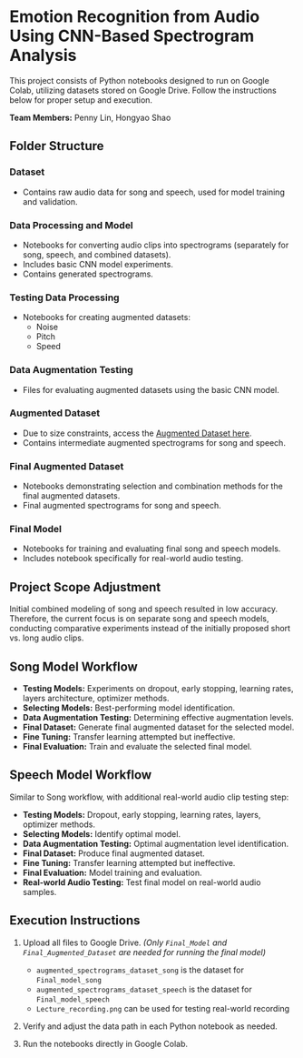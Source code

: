 # Emotion Recognition from Audio Using CNN-Based Spectrogram Analysis


This project consists of Python notebooks designed to run on Google Colab, utilizing datasets stored on Google Drive. Follow the instructions below for proper setup and execution.

**Team Members:** Penny Lin, Hongyao Shao   

## Folder Structure

### Dataset
- Contains raw audio data for song and speech, used for model training and validation.

### Data Processing and Model
- Notebooks for converting audio clips into spectrograms (separately for song, speech, and combined datasets).
- Includes basic CNN model experiments.
- Contains generated spectrograms.

### Testing Data Processing
- Notebooks for creating augmented datasets:
  - Noise
  - Pitch
  - Speed

### Data Augmentation Testing
- Files for evaluating augmented datasets using the basic CNN model.

### Augmented Dataset
- Due to size constraints, access the [Augmented Dataset here](https://drive.google.com/drive/folders/1EHp8myJrz8bJFW0EGLLXC_uJVnd_IxmJ).
- Contains intermediate augmented spectrograms for song and speech.

### Final Augmented Dataset
- Notebooks demonstrating selection and combination methods for the final augmented datasets.
- Final augmented spectrograms for song and speech.

### Final Model
- Notebooks for training and evaluating final song and speech models.
- Includes notebook specifically for real-world audio testing.

## Project Scope Adjustment
Initial combined modeling of song and speech resulted in low accuracy. Therefore, the current focus is on separate song and speech models, conducting comparative experiments instead of the initially proposed short vs. long audio clips.

## Song Model Workflow
- **Testing Models:** Experiments on dropout, early stopping, learning rates, layers architecture, optimizer methods.
- **Selecting Models:** Best-performing model identification.
- **Data Augmentation Testing:** Determining effective augmentation levels.
- **Final Dataset:** Generate final augmented dataset for the selected model.
- **Fine Tuning:** Transfer learning attempted but ineffective.
- **Final Evaluation:** Train and evaluate the selected final model.

## Speech Model Workflow
Similar to Song workflow, with additional real-world audio clip testing step:
- **Testing Models:** Dropout, early stopping, learning rates, layers, optimizer methods.
- **Selecting Models:** Identify optimal model.
- **Data Augmentation Testing:** Optimal augmentation level identification.
- **Final Dataset:** Produce final augmented dataset.
- **Fine Tuning:** Transfer learning attempted but ineffective.
- **Final Evaluation:** Model training and evaluation.
- **Real-world Audio Testing:** Test final model on real-world audio samples.

## Execution Instructions

1. Upload all files to Google Drive. *(Only `Final_Model` and `Final_Augmented_Dataset` are needed for running the final model)*  
   - `augmented_spectrograms_dataset_song` is the dataset for `Final_model_song`  
   - `augmented_spectrograms_dataset_speech` is the dataset for `Final_model_speech`  
   - `Lecture_recording.png` can be used for testing real-world recording

2. Verify and adjust the data path in each Python notebook as needed.

3. Run the notebooks directly in Google Colab.
